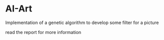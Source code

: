 # AI-Art
Implementation of a genetic algorithm to develop some filter for a picture

read the report for more information
